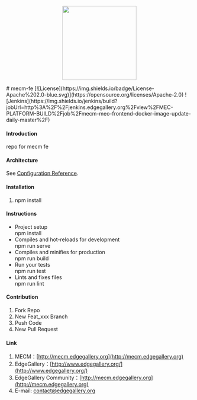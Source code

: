 <p align="center">
<img src="https://images.gitee.com/uploads/images/2020/1222/091155_70a1217a_7625361.png" width="200">
</p>
# mecm-fe
[![License](https://img.shields.io/badge/License-Apache%202.0-blue.svg)](https://opensource.org/licenses/Apache-2.0)
![Jenkins](https://img.shields.io/jenkins/build?jobUrl=http%3A%2F%2Fjenkins.edgegallery.org%2Fview%2FMEC-PLATFORM-BUILD%2Fjob%2Fmecm-meo-frontend-docker-image-update-daily-master%2F)

#### Introduction
repo for mecm fe

#### Architecture
See [Configuration Reference](https://cli.vuejs.org/config/).


#### Installation

1. npm install


#### Instructions

- Project setup  
npm install
- Compiles and hot-reloads for development  
npm run serve
- Compiles and minifies for production  
npm run build
- Run your tests  
npm run test
- Lints and fixes files  
npm run lint


#### Contribution

1.  Fork Repo
2.  New Feat_xxx Branch
3.  Push Code
4.  New Pull Request


#### Link

1.  MECM：[http://mecm.edgegallery.org](http://mecm.edgegallery.org)
2.  EdgeGallery：[http://www.edgegallery.org/](http://www.edgegallery.org/)
3.  EdgeGallery Community：[http://mecm.edgegallery.org](http://mecm.edgegallery.org)
4.  E-mail: contact@edgegallery.org
